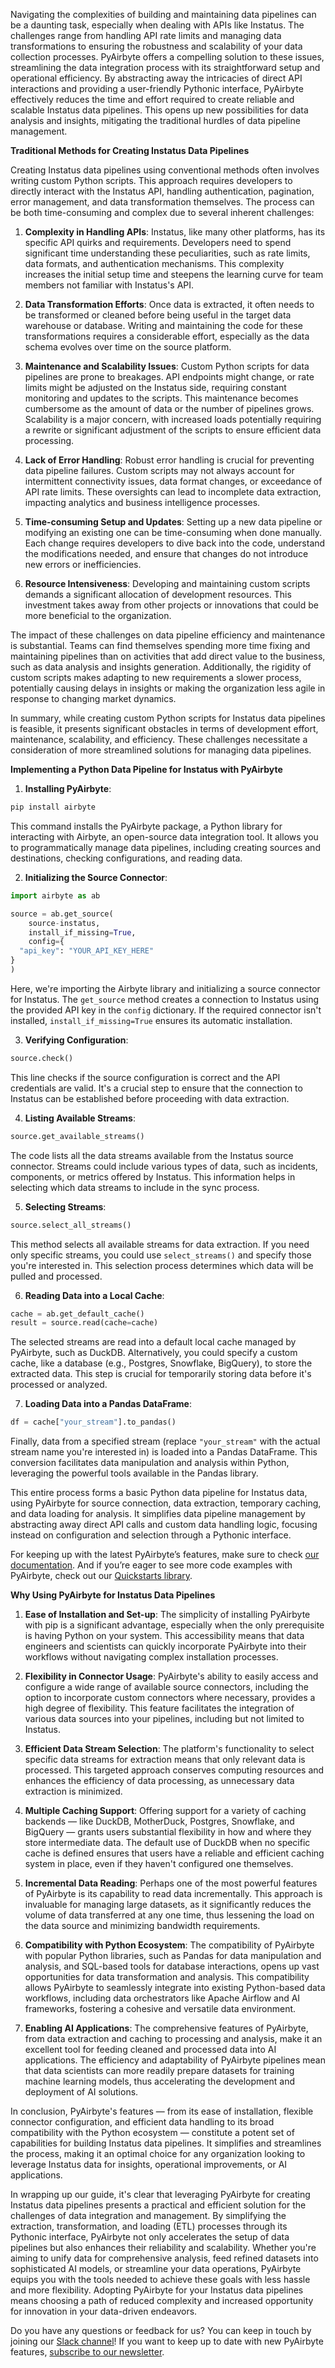 Navigating the complexities of building and maintaining data pipelines can be a daunting task, especially when dealing with APIs like Instatus. The challenges range from handling API rate limits and managing data transformations to ensuring the robustness and scalability of your data collection processes. PyAirbyte offers a compelling solution to these issues, streamlining the data integration process with its straightforward setup and operational efficiency. By abstracting away the intricacies of direct API interactions and providing a user-friendly Pythonic interface, PyAirbyte effectively reduces the time and effort required to create reliable and scalable Instatus data pipelines. This opens up new possibilities for data analysis and insights, mitigating the traditional hurdles of data pipeline management.

**Traditional Methods for Creating Instatus Data Pipelines**

Creating Instatus data pipelines using conventional methods often involves writing custom Python scripts. This approach requires developers to directly interact with the Instatus API, handling authentication, pagination, error management, and data transformation themselves. The process can be both time-consuming and complex due to several inherent challenges:

1. **Complexity in Handling APIs**: Instatus, like many other platforms, has its specific API quirks and requirements. Developers need to spend significant time understanding these peculiarities, such as rate limits, data formats, and authentication mechanisms. This complexity increases the initial setup time and steepens the learning curve for team members not familiar with Instatus's API.

2. **Data Transformation Efforts**: Once data is extracted, it often needs to be transformed or cleaned before being useful in the target data warehouse or database. Writing and maintaining the code for these transformations requires a considerable effort, especially as the data schema evolves over time on the source platform.

3. **Maintenance and Scalability Issues**: Custom Python scripts for data pipelines are prone to breakages. API endpoints might change, or rate limits might be adjusted on the Instatus side, requiring constant monitoring and updates to the scripts. This maintenance becomes cumbersome as the amount of data or the number of pipelines grows. Scalability is a major concern, with increased loads potentially requiring a rewrite or significant adjustment of the scripts to ensure efficient data processing.

4. **Lack of Error Handling**: Robust error handling is crucial for preventing data pipeline failures. Custom scripts may not always account for intermittent connectivity issues, data format changes, or exceedance of API rate limits. These oversights can lead to incomplete data extraction, impacting analytics and business intelligence processes.

5. **Time-consuming Setup and Updates**: Setting up a new data pipeline or modifying an existing one can be time-consuming when done manually. Each change requires developers to dive back into the code, understand the modifications needed, and ensure that changes do not introduce new errors or inefficiencies.

6. **Resource Intensiveness**: Developing and maintaining custom scripts demands a significant allocation of development resources. This investment takes away from other projects or innovations that could be more beneficial to the organization.

The impact of these challenges on data pipeline efficiency and maintenance is substantial. Teams can find themselves spending more time fixing and maintaining pipelines than on activities that add direct value to the business, such as data analysis and insights generation. Additionally, the rigidity of custom scripts makes adapting to new requirements a slower process, potentially causing delays in insights or making the organization less agile in response to changing market dynamics.

In summary, while creating custom Python scripts for Instatus data pipelines is feasible, it presents significant obstacles in terms of development effort, maintenance, scalability, and efficiency. These challenges necessitate a consideration of more streamlined solutions for managing data pipelines.

**Implementing a Python Data Pipeline for Instatus with PyAirbyte**

1. **Installing PyAirbyte**:
```python
pip install airbyte
```
This command installs the PyAirbyte package, a Python library for interacting with Airbyte, an open-source data integration tool. It allows you to programmatically manage data pipelines, including creating sources and destinations, checking configurations, and reading data.

2. **Initializing the Source Connector**:
```python
import airbyte as ab

source = ab.get_source(
    source-instatus,
    install_if_missing=True,
    config={
  "api_key": "YOUR_API_KEY_HERE"
}
)
```
Here, we're importing the Airbyte library and initializing a source connector for Instatus. The `get_source` method creates a connection to Instatus using the provided API key in the `config` dictionary. If the required connector isn't installed, `install_if_missing=True` ensures its automatic installation.

3. **Verifying Configuration**:
```python
source.check()
```
This line checks if the source configuration is correct and the API credentials are valid. It's a crucial step to ensure that the connection to Instatus can be established before proceeding with data extraction.

4. **Listing Available Streams**:
```python
source.get_available_streams()
```
The code lists all the data streams available from the Instatus source connector. Streams could include various types of data, such as incidents, components, or metrics offered by Instatus. This information helps in selecting which data streams to include in the sync process.

5. **Selecting Streams**:
```python
source.select_all_streams()
```
This method selects all available streams for data extraction. If you need only specific streams, you could use `select_streams()` and specify those you're interested in. This selection process determines which data will be pulled and processed.

6. **Reading Data into a Local Cache**:
```python
cache = ab.get_default_cache()
result = source.read(cache=cache)
```
The selected streams are read into a default local cache managed by PyAirbyte, such as DuckDB. Alternatively, you could specify a custom cache, like a database (e.g., Postgres, Snowflake, BigQuery), to store the extracted data. This step is crucial for temporarily storing data before it's processed or analyzed.

7. **Loading Data into a Pandas DataFrame**:
```python
df = cache["your_stream"].to_pandas()
```
Finally, data from a specified stream (replace `"your_stream"` with the actual stream name you're interested in) is loaded into a Pandas DataFrame. This conversion facilitates data manipulation and analysis within Python, leveraging the powerful tools available in the Pandas library.

This entire process forms a basic Python data pipeline for Instatus data, using PyAirbyte for source connection, data extraction, temporary caching, and data loading for analysis. It simplifies data pipeline management by abstracting away direct API calls and custom data handling logic, focusing instead on configuration and selection through a Pythonic interface.

For keeping up with the latest PyAirbyte’s features, make sure to check [our documentation](https://docs.airbyte.com/using-airbyte/pyairbyte/getting-started). And if you’re eager to see more code examples with PyAirbyte, check out our [Quickstarts library](https://github.com/airbytehq/quickstarts/tree/main/pyairbyte_notebooks).

**Why Using PyAirbyte for Instatus Data Pipelines**

1. **Ease of Installation and Set-up**: The simplicity of installing PyAirbyte with pip is a significant advantage, especially when the only prerequisite is having Python on your system. This accessibility means that data engineers and scientists can quickly incorporate PyAirbyte into their workflows without navigating complex installation processes.

2. **Flexibility in Connector Usage**: PyAirbyte's ability to easily access and configure a wide range of available source connectors, including the option to incorporate custom connectors where necessary, provides a high degree of flexibility. This feature facilitates the integration of various data sources into your pipelines, including but not limited to Instatus.

3. **Efficient Data Stream Selection**: The platform's functionality to select specific data streams for extraction means that only relevant data is processed. This targeted approach conserves computing resources and enhances the efficiency of data processing, as unnecessary data extraction is minimized.

4. **Multiple Caching Support**: Offering support for a variety of caching backends — like DuckDB, MotherDuck, Postgres, Snowflake, and BigQuery — grants users substantial flexibility in how and where they store intermediate data. The default use of DuckDB when no specific cache is defined ensures that users have a reliable and efficient caching system in place, even if they haven't configured one themselves.

5. **Incremental Data Reading**: Perhaps one of the most powerful features of PyAirbyte is its capability to read data incrementally. This approach is invaluable for managing large datasets, as it significantly reduces the volume of data transferred at any one time, thus lessening the load on the data source and minimizing bandwidth requirements.

6. **Compatibility with Python Ecosystem**: The compatibility of PyAirbyte with popular Python libraries, such as Pandas for data manipulation and analysis, and SQL-based tools for database interactions, opens up vast opportunities for data transformation and analysis. This compatibility allows PyAirbyte to seamlessly integrate into existing Python-based data workflows, including data orchestrators like Apache Airflow and AI frameworks, fostering a cohesive and versatile data environment.

7. **Enabling AI Applications**: The comprehensive features of PyAirbyte, from data extraction and caching to processing and analysis, make it an excellent tool for feeding cleaned and processed data into AI applications. The efficiency and adaptability of PyAirbyte pipelines mean that data scientists can more readily prepare datasets for training machine learning models, thus accelerating the development and deployment of AI solutions.

In conclusion, PyAirbyte's features — from its ease of installation, flexible connector configuration, and efficient data handling to its broad compatibility with the Python ecosystem — constitute a potent set of capabilities for building Instatus data pipelines. It simplifies and streamlines the process, making it an optimal choice for any organization looking to leverage Instatus data for insights, operational improvements, or AI applications.

In wrapping up our guide, it's clear that leveraging PyAirbyte for creating Instatus data pipelines presents a practical and efficient solution for the challenges of data integration and management. By simplifying the extraction, transformation, and loading (ETL) processes through its Pythonic interface, PyAirbyte not only accelerates the setup of data pipelines but also enhances their reliability and scalability. Whether you're aiming to unify data for comprehensive analysis, feed refined datasets into sophisticated AI models, or streamline your data operations, PyAirbyte equips you with the tools needed to achieve these goals with less hassle and more flexibility. Adopting PyAirbyte for your Instatus data pipelines means choosing a path of reduced complexity and increased opportunity for innovation in your data-driven endeavors.

Do you have any questions or feedback for us? You can keep in touch by joining our [Slack channel](https://airbyte.com/community/community)! If you want to keep up to date with new PyAirbyte features, [subscribe to our newsletter](https://airbyte.com/community/newsletter).